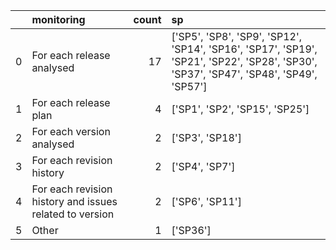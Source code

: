 |    | monitoring                                              |   count | sp                                                                                                                                    |
|---:|:--------------------------------------------------------|--------:|:--------------------------------------------------------------------------------------------------------------------------------------|
|  0 | For each release analysed                               |      17 | ['SP5', 'SP8', 'SP9', 'SP12', 'SP14', 'SP16', 'SP17', 'SP19', 'SP21', 'SP22', 'SP28', 'SP30', 'SP37', 'SP47', 'SP48', 'SP49', 'SP57'] |
|  1 | For each release plan                                   |       4 | ['SP1', 'SP2', 'SP15', 'SP25']                                                                                                        |
|  2 | For each version analysed                               |       2 | ['SP3', 'SP18']                                                                                                                       |
|  3 | For each revision history                               |       2 | ['SP4', 'SP7']                                                                                                                        |
|  4 | For each revision history and issues related to version |       2 | ['SP6', 'SP11']                                                                                                                       |
|  5 | Other                                                   |       1 | ['SP36']                                                                                                                              |